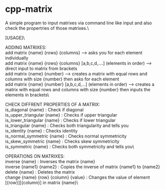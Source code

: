 # cpp-matrix
A simple program to input matrixes via command line like input and also check the propertries of those matrixes.\

[USAGE]\

ADDING MATRIXES:\
add matrix {name} {rows} {columns} --> asks you for each element individually\
add matrix {name} {rows} {columns} [a,b,c,d,....] (elements in order) --> direct input to matrix from brackets\
add matrix {name} {number} --> creates a matrix with equal rows and columns with size {number} then asks for each element\
add matrix {name} {number} [a,b,c,d,...] (elements in order) --> creates a matrix with equal rows and columns with size {number} then inputs the elements in brackets\\

CHECK DIFFRENT PROPERTIES OF A MATRIX:\
is_diagonal {name} : Check if diagonal\
is_upper_triangular {name} : Checks if upper triangular\
is_lower_triangular {name} : Checks if lower triangular\
is_triangular {name} : Checks both triangularity and tells you\
is_identity {name} : Checks identity\
is_normal_symmetric {name} :  Checks normal symmetricity\
is_skew_symmetric {name} : Checks skew symmetricity\
is_symmetric {name} :  Checks both symmetricity and tells you\\

OPERATIONS ON MATRIXES:\
inverse {name} : Inverses the matrix {name}\
inverse {name1} {name2} :  Copies the inverse of matrix {name1} to {name2}\
delete {name} : Deletes the matrix\
change {name} {row} {column} {value} : Changes the value of element [{row}][{column}] in matrix {name}\
